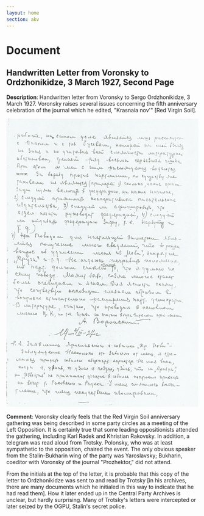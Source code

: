 ```yaml
---
layout: home
section: akv
---
```

# Document
## Handwritten Letter from Voronsky to Ordzhonikidze, 3 March 1927, Second Page

**Description**: Handwritten letter from Voronsky to Sergo Ordzhonikidze, 3 March 1927.
Voronsky raises several issues concerning the fifth anniversary celebration of the journal
which he edited, &quot;Krasnaia nov'&quot; [Red Virgin Soil].

![](../Documents/AKV_SO270303b.jpg)

**Comment**: Voronsky clearly feels that the Red Virgin Soil anniversary gathering was being
described in some party circles as a meeting of the Left Opposition. It is certainly true that
some leading oppositionists attended the gathering, including Karl Radek and Khristian Rakovsky.
In addition, a telegram was read aloud from Trotsky. Polonsky, who was at least sympathetic to
the opposition, chaired the event. The only obvious speaker from the Stalin-Bukharin wing of
the party was Yaroslavsky; Bukharin, coeditor with Voronsky of the journal "Prozhektor," did
not attend.

From the initials at the top of the letter, it is probable that this copy of the letter to
Ordzhonikidze was sent to and read by Trotsky [in his archives, there are many documents which
he initialed in this way to indicate that he had read them]. How it later ended up in the
Central Party Archives is unclear, but hardly surprising. Many of Trotsky's letters were
intercepted or later seized by the OGPU, Stalin's secret police.